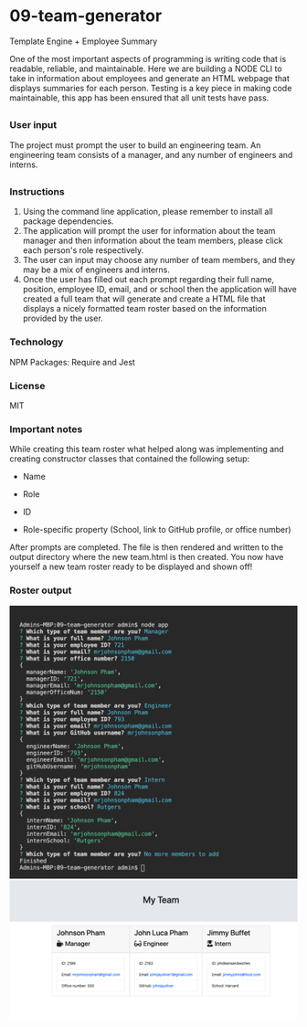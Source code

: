 # 09-team-generator

Template Engine + Employee Summary


One of the most important aspects of programming is writing code that is readable, reliable, and maintainable. Here we are building a NODE CLI to take in information about employees and generate an HTML webpage that displays summaries for each person. Testing is a key piece in making code maintainable, this app has been ensured that all unit tests have pass.

##

### User input

The project must prompt the user to build an engineering team. An engineering
team consists of a manager, and any number of engineers and interns.

##


### Instructions
1. Using the command line application, please remember to install all package dependencies.
2. The application will prompt the user for information about the team manager and then information about the team members, please click each person's role respectively. 
3. The user can input may choose any number of team members, and they may be a mix of engineers and interns.
4. Once the user has filled out each prompt regarding their full name, position, employee ID, email, and or school then the application will have created a full team that will generate and create a HTML file that displays a nicely formatted team roster based on the information provided by the user. 

### Technology
NPM Packages: Require and Jest 

### License 
MIT 

### Important notes 
While creating this team roster what helped along was implementing and creating constructor classes that contained the following setup:  

  * Name

  * Role

  * ID

  * Role-specific property (School, link to GitHub profile, or office number)

After prompts are completed. 
The file is then rendered and written to the output directory where the new team.html is then created.
You now have yourself a new team roster ready to be displayed and shown off!

### Roster output

![Employee prompts 1](./assets/images/prompts.png)
![Employee Summary 2](./assets/images/teampage.png)
